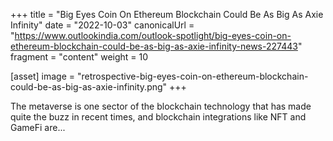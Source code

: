 +++
title = "Big Eyes Coin On Ethereum Blockchain Could Be As Big As Axie Infinity"
date = "2022-10-03"
canonicalUrl = "https://www.outlookindia.com/outlook-spotlight/big-eyes-coin-on-ethereum-blockchain-could-be-as-big-as-axie-infinity-news-227443"
fragment = "content"
weight = 10

[asset]
    image = "retrospective-big-eyes-coin-on-ethereum-blockchain-could-be-as-big-as-axie-infinity.png"
+++

The metaverse is one sector of the blockchain technology that has made 
quite the buzz in recent times, and blockchain integrations like NFT and 
GameFi are...
